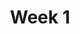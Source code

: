 ---
title: Week 1
weekNumber: 1
days:
- date: 2022-08-25
  events:
    ? '**Lecture 1**{: .label .label-lecture } [Introduction](lecture/lec01)'
    ? '**Quick Check 1**{: .label .label-survey } [Quick Check 1](https://www.gradescope.com/courses/422877/assignments/2193231)'
    : ''
- date: 2022-08-26
  events:
    ? '**Lab 1**{: .label .label-lab } Prerequisite Coding'
    ? '**Homework 1**{: .label .label-hw } Prerequisite Math'
    : ''
---